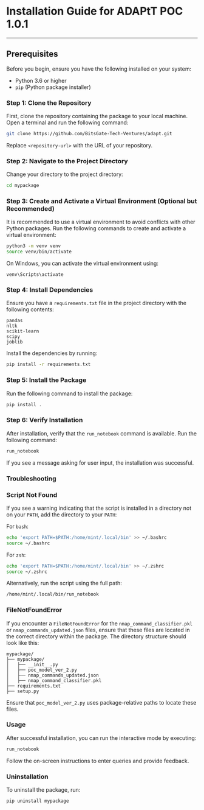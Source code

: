 # Installation Guide for ADAPtT POC 1.0.1

---

## Prerequisites

Before you begin, ensure you have the following installed on your system:

- Python 3.6 or higher
- `pip` (Python package installer)

### Step 1: Clone the Repository

First, clone the repository containing the package to your local machine. Open a terminal and run the following command:

```bash
git clone https://github.com/BitsGate-Tech-Ventures/adapt.git
```

Replace `<repository-url>` with the URL of your repository.

### Step 2: Navigate to the Project Directory

Change your directory to the project directory:

```bash
cd mypackage
```

### Step 3: Create and Activate a Virtual Environment (Optional but Recommended)

It is recommended to use a virtual environment to avoid conflicts with other Python packages. Run the following commands to create and activate a virtual environment:

```bash
python3 -m venv venv
source venv/bin/activate
```

On Windows, you can activate the virtual environment using:

```
venv\Scripts\activate
```

### Step 4: Install Dependencies

Ensure you have a `requirements.txt` file in the project directory with the following contents:

```
pandas
nltk
scikit-learn
scipy
joblib
```

Install the dependencies by running:

```bash
pip install -r requirements.txt
```

### Step 5: Install the Package

Run the following command to install the package:

```bash
pip install .
```

### Step 6: Verify Installation

After installation, verify that the `run_notebook` command is available. Run the following command:

```bash
run_notebook
```

If you see a message asking for user input, the installation was successful.

### Troubleshooting

### Script Not Found

If you see a warning indicating that the script is installed in a directory not on your `PATH`, add the directory to your `PATH`:

For `bash`:

```bash
echo 'export PATH=$PATH:/home/mint/.local/bin' >> ~/.bashrc
source ~/.bashrc
```

For `zsh`:

```bash
echo 'export PATH=$PATH:/home/mint/.local/bin' >> ~/.zshrc
source ~/.zshrc
```

Alternatively, run the script using the full path:

```bash
/home/mint/.local/bin/run_notebook
```

### FileNotFoundError

If you encounter a `FileNotFoundError` for the `nmap_command_classifier.pkl` or `nmap_commands_updated.json` files, ensure that these files are located in the correct directory within the package. The directory structure should look like this:

```arduino
mypackage/
├── mypackage/
│   ├── __init__.py
│   ├── poc_model_ver_2.py
│   ├── nmap_commands_updated.json
│   ├── nmap_command_classifier.pkl
├── requirements.txt
├── setup.py
```

Ensure that `poc_model_ver_2.py` uses package-relative paths to locate these files.

### Usage

After successful installation, you can run the interactive mode by executing:

```bash
run_notebook
```

Follow the on-screen instructions to enter queries and provide feedback.

### Uninstallation

To uninstall the package, run:

```bash
pip uninstall mypackage
```